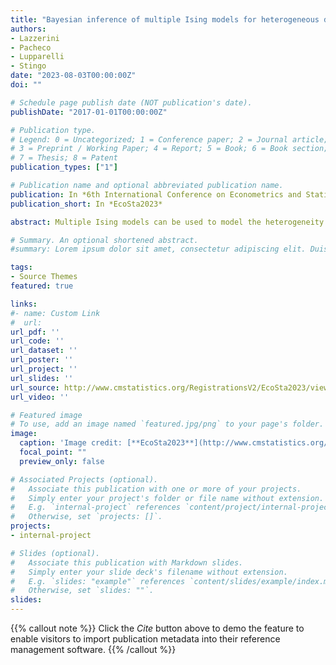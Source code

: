 ```yaml
---
title: "Bayesian inference of multiple Ising models for heterogeneous data"
authors:
- Lazzerini
- Pacheco
- Lupparelli
- Stingo
date: "2023-08-03T00:00:00Z"
doi: ""

# Schedule page publish date (NOT publication's date).
publishDate: "2017-01-01T00:00:00Z"

# Publication type.
# Legend: 0 = Uncategorized; 1 = Conference paper; 2 = Journal article;
# 3 = Preprint / Working Paper; 4 = Report; 5 = Book; 6 = Book section;
# 7 = Thesis; 8 = Patent
publication_types: ["1"]

# Publication name and optional abbreviated publication name.
publication: In *6th International Conference on Econometrics and Statistics*
publication_short: In *EcoSta2023*

abstract: Multiple Ising models can be used to model the heterogeneity induced in a set of binary variables by external factors. These factors may influence the joint dependence relationships represented by a set of graphs across different groups.

# Summary. An optional shortened abstract.
#summary: Lorem ipsum dolor sit amet, consectetur adipiscing elit. Duis posuere tellus ac convallis placerat. Proin tincidunt magna sed ex sollicitudin condimentum.

tags:
- Source Themes
featured: true

links:
#- name: Custom Link
#  url: 
url_pdf: ''
url_code: ''
url_dataset: ''
url_poster: ''
url_project: ''
url_slides: ''
url_source: http://www.cmstatistics.org/RegistrationsV2/EcoSta2023/viewSubmission.php?in=660&token=741r992r4s97p620q5nrr77nrqq2161n
url_video: ''

# Featured image
# To use, add an image named `featured.jpg/png` to your page's folder. 
image:
  caption: 'Image credit: [**EcoSta2023**](http://www.cmstatistics.org/EcoSta2023/index.php)'
  focal_point: ""
  preview_only: false

# Associated Projects (optional).
#   Associate this publication with one or more of your projects.
#   Simply enter your project's folder or file name without extension.
#   E.g. `internal-project` references `content/project/internal-project/index.md`.
#   Otherwise, set `projects: []`.
projects:
- internal-project

# Slides (optional).
#   Associate this publication with Markdown slides.
#   Simply enter your slide deck's filename without extension.
#   E.g. `slides: "example"` references `content/slides/example/index.md`.
#   Otherwise, set `slides: ""`.
slides:
---
```


{{% callout note %}}
Click the *Cite* button above to demo the feature to enable visitors to import publication metadata into their reference management software.
{{% /callout %}}
